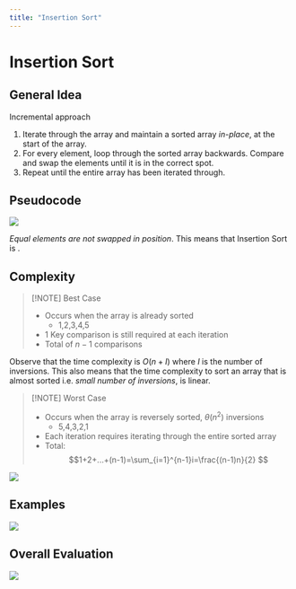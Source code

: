 ```yaml
---
title: "Insertion Sort"
---
```

# Insertion Sort
## General Idea
Incremental approach
1. Iterate through the array and maintain a sorted array _in-place_, at the start of the array.
2. For every element, loop through the sorted array backwards. Compare and swap the elements until it is in the correct spot.
3. Repeat until the entire array has been iterated through.

## Pseudocode
![](https://i.imgur.com/goWoPyc.png)

_Equal elements are not swapped in position_. This means that Insertion Sort is [](005%20Sorting%20Algorithms.md#^85ee66%20%7Cstable).
## Complexity
> [!NOTE] Best Case
> - Occurs when the array is already sorted
> 	- 1,2,3,4,5
> - 1 Key comparison is still required at each iteration
> - Total of $n-1$ comparisons

Observe that the time complexity is $O(n+I)$ where $I$ is the number of inversions. This also means that the time complexity to sort an array that is almost sorted i.e. _small number of inversions_, is linear. 

> [!NOTE] Worst Case
> - Occurs when the array is reversely sorted, $\theta(n^2)$ inversions
> 	- 5,4,3,2,1
> - Each iteration requires iterating through the entire sorted array
> - Total: $$1+2+...+(n-1)=\sum_{i=1}^{n-1}i=\frac{(n-1)n}{2} $$

![](https://i.imgur.com/ziRUDDA.png)

## Examples
![](https://i.imgur.com/RvTrICu.png)

## Overall Evaluation
![](https://i.imgur.com/DSvfcbw.png)
